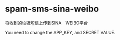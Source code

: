 spam-sms-sina-weibo
===================

将收到的垃圾短信上传到SINA　WEIBO平台

You need to change the APP_KEY, and SECRET VALUE. 
